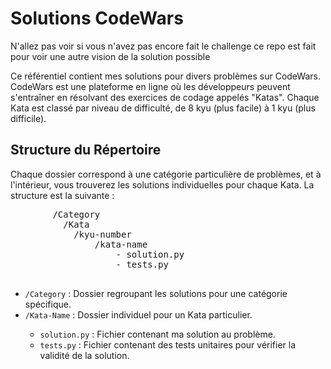 <!DOCTYPE html>
<html lang="en">
<head>
    <meta charset="UTF-8">
    <meta http-equiv="X-UA-Compatible" content="IE=edge">
    <meta name="viewport" content="width=device-width, initial-scale=1.0">
</head>
<body>
    <h1>Solutions CodeWars</h1>
    <p>N'allez pas voir si vous n'avez pas encore fait le challenge ce repo est fait pour voir une autre vision de la solution possible</p>
    <p>Ce référentiel contient mes solutions pour divers problèmes sur CodeWars. CodeWars est une plateforme en ligne où les développeurs peuvent s'entraîner en résolvant des exercices de codage appelés "Katas". Chaque Kata est classé par niveau de difficulté, de 8 kyu (plus facile) à 1 kyu (plus difficile).</p>
    <h2>Structure du Répertoire</h2>
    <p>Chaque dossier correspond à une catégorie particulière de problèmes, et à l'intérieur, vous trouverez les solutions individuelles pour chaque Kata. La structure est la suivante :</p>
    <pre>
        /Category
          /Kata
            /kyu-number
                /kata-name
                    - solution.py
                    - tests.py
    </pre>
    <ul>
        <li><code>/Category</code> : Dossier regroupant les solutions pour une catégorie spécifique.</li>
        <li><code>/Kata-Name</code> : Dossier individuel pour un Kata particulier.</li>
        <ul>
            <li><code>solution.py</code> : Fichier contenant ma solution au problème.</li>
            <li><code>tests.py</code> : Fichier contenant des tests unitaires pour vérifier la validité de la solution.</li>
        </ul>
    </ul>
</body>
</html>
